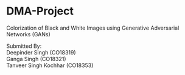 # DMA-Project
Colorization of Black and White Images using Generative Adversarial Networks (GANs)<br>

Submitted By: <br>
Deepinder Singh (CO18319) <br>
Ganga Singh (CO18321) <br>
Tanveer Singh Kochhar (CO18353)
